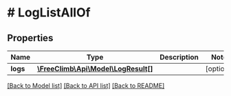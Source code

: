 # # LogListAllOf

## Properties

Name | Type | Description | Notes
------------ | ------------- | ------------- | -------------
**logs** | [**\FreeClimb\Api\Model\LogResult[]**](LogResult.md) |  | [optional]

[[Back to Model list]](../../README.md#models) [[Back to API list]](../../README.md#endpoints) [[Back to README]](../../README.md)
